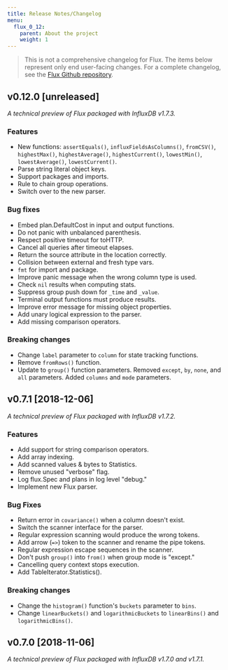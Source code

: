 ```yaml
---
title: Release Notes/Changelog
menu:
  flux_0_12:
    parent: About the project
    weight: 1
---
```


> This is not a comprehensive changelog for Flux.
> The items below represent only end user-facing changes.
> For a complete changelog, see the
> [Flux Github repository](https://github.com/influxdata/flux/releases).

## v0.12.0 [unreleased]
_A technical preview of Flux packaged with InfluxDB v1.7.3._

### Features
- New functions: `assertEquals()`, `influxFieldsAsColumns()`, `fromCSV()`, `highestMax()`,
  `highestAverage()`, `highestCurrent()`, `lowestMin()`, `lowestAverage()`, `lowestCurrent()`.
- Parse string literal object keys.
- Support packages and imports.
- Rule to chain group operations.
- Switch over to the new parser.

### Bug fixes
- Embed plan.DefaultCost in input and output functions.
- Do not panic with unbalanced parenthesis.
- Respect positive timeout for toHTTP.
- Cancel all queries after timeout elapses.
- Return the source attribute in the location correctly.
- Collision between external and fresh type vars.
- `fmt` for import and package.
- Improve panic message when the wrong column type is used.
- Check `nil` results when computing stats.
- Suppress group push down for `_time` and `_value`.
- Terminal output functions must produce results.
- Improve error message for missing object properties.
- Add unary logical expression to the parser.
- Add missing comparison operators.

### Breaking changes
- Change `label` parameter to `column` for state tracking functions.
- Remove `fromRows()` function.
- Update to `group()` function parameters. Removed `except`, `by`, `none`,
  and `all` parameters. Added `columns` and `mode` parameters.

## v0.7.1 [2018-12-06]

_A technical preview of Flux packaged with InfluxDB v1.7.2._

### Features
- Add support for string comparison operators.
- Add array indexing.
- Add scanned values & bytes to Statistics.
- Remove unused "verbose" flag.
- Log flux.Spec and plans in log level "debug."
- Implement new Flux parser.

### Bug Fixes
- Return error in `covariance()` when a column doesn't exist.
- Switch the scanner interface for the parser.
- Regular expression scanning would produce the wrong tokens.
- Add arrow (`=>`) token to the scanner and rename the pipe tokens.
- Regular expression escape sequences in the scanner.
- Don't push `group()` into `from()` when group mode is "except."
- Cancelling query context stops execution.
- Add TableIterator.Statistics().

### Breaking changes
- Change the `histogram()` function's `buckets` parameter to `bins`.
- Change `linearBuckets()` and `logarithmicBuckets` to `linearBins()` and `logarithmicBins()`.


## v0.7.0 [2018-11-06]

_A technical preview of Flux packaged with InfluxDB v1.7.0 and v1.7.1._
